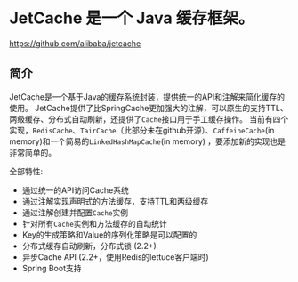 # JetCache 是一个 Java 缓存框架。

https://github.com/alibaba/jetcache

## 简介

JetCache是一个基于Java的缓存系统封装，提供统一的API和注解来简化缓存的使用。
JetCache提供了比SpringCache更加强大的注解，可以原生的支持TTL、两级缓存、分布式自动刷新，还提供了```Cache```接口用于手工缓存操作。
当前有四个实现，```RedisCache```、```TairCache```（此部分未在github开源）、```CaffeineCache```(in memory)和一个简易的```LinkedHashMapCache```(in memory)
，要添加新的实现也是非常简单的。

全部特性:

* 通过统一的API访问Cache系统
* 通过注解实现声明式的方法缓存，支持TTL和两级缓存
* 通过注解创建并配置```Cache```实例
* 针对所有```Cache```实例和方法缓存的自动统计
* Key的生成策略和Value的序列化策略是可以配置的
* 分布式缓存自动刷新，分布式锁 (2.2+)
* 异步Cache API (2.2+，使用Redis的lettuce客户端时)
* Spring Boot支持

